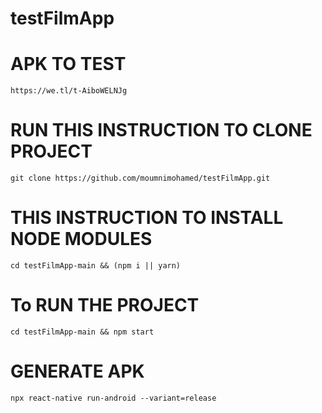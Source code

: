 # testFilmApp

# APK TO TEST 
`https://we.tl/t-AiboWELNJg`

# RUN THIS INSTRUCTION TO CLONE PROJECT
`git clone https://github.com/moumnimohamed/testFilmApp.git
`

# THIS INSTRUCTION TO INSTALL NODE MODULES
`cd testFilmApp-main && (npm i || yarn)`

# To RUN THE PROJECT
`cd testFilmApp-main && npm start`



# GENERATE APK
`npx react-native run-android --variant=release`


